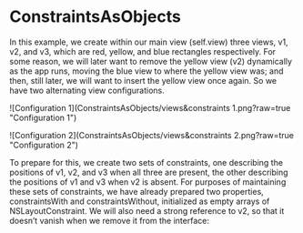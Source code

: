 # ConstraintsAsObjects
In this example, we create within our main view (self.view) three views, v1, v2, and v3, which are red, yellow, and blue rectangles respectively. For some reason, we will later want to remove the yellow view (v2) dynamically as the app runs, moving the blue view to where the yellow view was; and then, still later, we will want to insert the yellow view once again. So we have two alternating view configurations. 

![Configuration 1](ConstraintsAsObjects/views&constraints 1.png?raw=true "Configuration 1")

![Configuration 2](ConstraintsAsObjects/views&constraints 2.png?raw=true "Configuration 2")

To prepare for this, we create two sets of constraints, one describing the positions of v1, v2, and v3 when all three are present, the other describing the positions of v1 and v3 when v2 is absent. For purposes of maintaining these sets of constraints, we have already prepared two properties, constraintsWith and constraintsWithout, initialized as empty arrays of NSLayoutConstraint. We will also need a strong reference to v2, so that it doesn’t vanish when we remove it from the interface:
